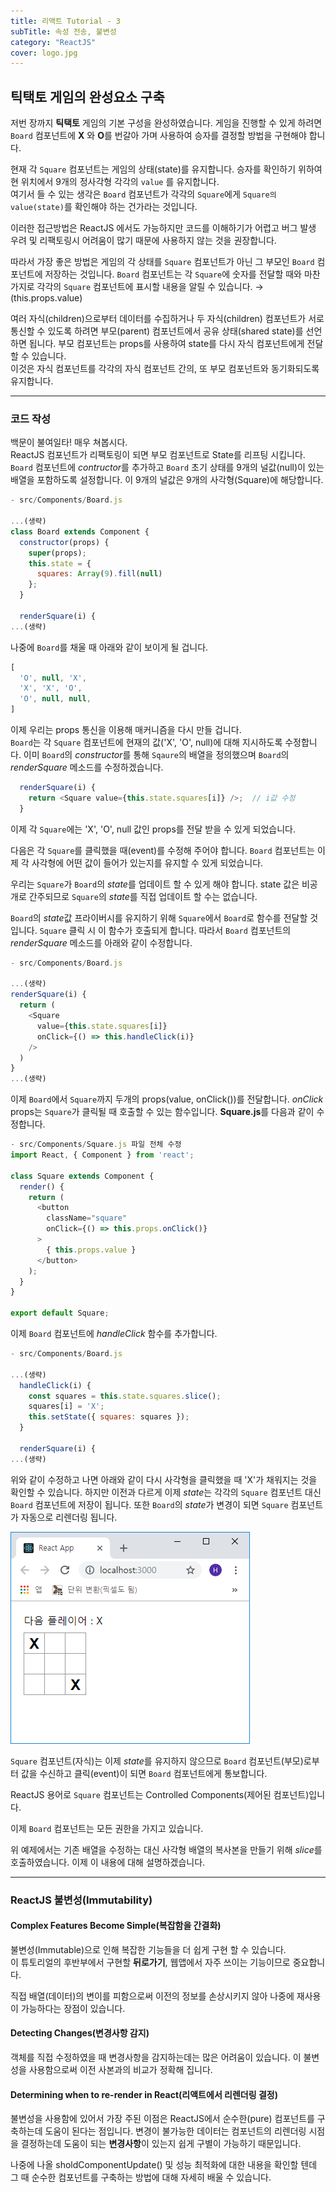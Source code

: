 ```yaml
---
title: 리액트 Tutorial - 3
subTitle: 속성 전송, 불변성
category: "ReactJS"
cover: logo.jpg
---
```


## 틱택토 게임의 완성요소 구축
저번 장까지 **틱택토** 게임의 기본 구성을 완성하였습니다. 게임을 진행할 수 있게 하려면
`Board` 컴포넌트에 **X** 와 **O**를 번갈아 가며 사용하여 승자를 결정할 방법을 구현해야
합니다.

현재 각 `Square` 컴포넌트는 게임의 상태(state)를 유지합니다. 승자를 확인하기 위하여 현 위치에서
9개의 정사각형 각각의 `value` 를 유지합니다.  
여기서 들 수 있는 생각은 `Board` 컴포넌트가 각각의 `Square`에게 `Square의 value(state)`를 확인해야
하는 건가라는 것입니다.  

이러한 접근방법은 ReactJS 에서도 가능하지만 코드를 이해하기가 어렵고 버그 발생 우려 및 리팩토링시
어려움이 많기 때문에 사용하지 않는 것을 권장합니다.

따라서 가장 좋은 방법은 게임의 각 상태를 `Square` 컴포넌트가 아닌 그 부모인 `Board` 컴포넌트에
저장하는 것입니다. `Board` 컴포넌트는 각 `Square`에 숫자를 전달할 때와 마찬가지로 각각의 `Square`
컴포넌트에 표시할 내용을 알릴 수 있습니다. → (this.props.value)

여러 자식(children)으로부터 데이터를 수집하거나 두 자식(children) 컴포넌트가 서로 통신할 수 있도록
하려면 부모(parent) 컴포넌트에서 공유 상태(shared state)를 선언하면 됩니다. 부모 컴포넌트는 props를
사용하여 state를 다시 자식 컴포넌트에게 전달할 수 있습니다.  
이것은 자식 컴포넌트를 각각의 자식 컴포넌트 간의, 또 부모 컴포넌트와 동기화되도록 유지합니다.

***

### 코드 작성
백문이 불여일타! 매우 쳐봅시다.  
ReactJS 컴포넌트가 리팩토링이 되면 부모 컴포넌트로 State를 리프팅 시킵니다.
`Board` 컴포넌트에 *contructor*를 추가하고 `Board` 초기 상태를 9개의 널값(null)이 있는 배열을
포함하도록 설정합니다. 이 9개의 널값은 9개의 사각형(Square)에 해당합니다.

```js
- src/Components/Board.js

...(생략)
class Board extends Component {
  constructor(props) {
    super(props);
    this.state = {
      squares: Array(9).fill(null)
    };
  }

  renderSquare(i) {
...(생략)
```
나중에 `Board`를 채울 때 아래와 같이 보이게 될 겁니다.

```js
[
  'O', null, 'X',
  'X', 'X', 'O',
  'O', null, null,
]
```
이제 우리는 props 통신을 이용해 매커니즘을 다시 만들 겁니다.  
`Board`는 각 `Square` 컴포넌트에 현재의 값('X', 'O', null)에 대해 지시하도록 수정합니다.
이미 `Board`의 *constructor*를 통해 `Sqaure`의 배열을 정의했으며 `Board`의 *renderSquare*
메소드를 수정하겠습니다.

```js
  renderSquare(i) {
    return <Square value={this.state.squares[i]} />;  // i값 수정
  }
```

이제 각 `Square`에는 'X', 'O', null 값인 props를 전달 받을 수 있게 되었습니다.

다음은 각 `Square`를 클릭했을 때(event)를 수정해 주어야 합니다. `Board` 컴포넌트는 이제
각 사각형에 어떤 값이 들어가 있는지를 유지할 수 있게 되었습니다.  

우리는 `Square`가 `Board`의 *state*를 업데이트 할 수 있게 해야 합니다. state 값은 비공개로
간주되므로 `Square`의 *state*를 직접 업데이트 할 수는 없습니다.

`Board`의 *state*값 프라이버시를 유지하기 위해 `Square`에서 `Board`로 함수를 전달할 것입니다.
`Square` 클릭 시 이 함수가 호출되게 합니다. 따라서 `Board` 컴포넌트의 *renderSquare* 메소드를
아래와 같이 수정합니다.

```js
- src/Components/Board.js

...(생략)
renderSquare(i) {
  return (
    <Square
      value={this.state.squares[i]}
      onClick={() => this.handleClick(i)}
    />
  )
}
...(생략)
```

이제 `Board`에서 `Square`까지 두개의 props(value, onClick())를 전달합니다. *onClick* props는
`Square`가 클릭될 때 호출할 수 있는 함수입니다. **Square.js**를 다음과 같이 수정합니다.

```js
- src/Components/Square.js 파일 전체 수정
import React, { Component } from 'react';

class Square extends Component {
  render() {
    return (
      <button
        className="square"
        onClick={() => this.props.onClick()}
      >
        { this.props.value }
      </button>
    );
  }
}

export default Square;
```

이제 `Board` 컴포넌트에 *handleClick* 함수를 추가합니다.

```js
- src/Components/Board.js

...(생략)
  handleClick(i) {
    const squares = this.state.squares.slice();
    squares[i] = 'X';
    this.setState({ squares: squares });
  }

  renderSquare(i) {
...(생략)
```

위와 같이 수정하고 나면 아래와 같이 다시 사각형을 클릭했을 때 'X'가 채워지는 것을 확인할 수
있습니다. 하지만 이전과 다르게 이제 *state*는 각각의 `Square` 컴포넌트 대신 `Board` 컴포넌트에
저장이 됩니다. 또한 `Board`의 *state*가 변경이 되면 `Square` 컴포넌트가 자동으로 리렌더링
됩니다.

![Browser1](./browser1.png)

`Square` 컴포넌트(자식)는 이제 *state*를 유지하지 않으므로 `Board` 컴포넌트(부모)로부터
값을 수신하고 클릭(event)이 되면 `Board` 컴포넌트에게 통보합니다.

ReactJS 용어로 `Square` 컴포넌트는 Controlled Components(제어된 컴포넌트)입니다.

이제 `Board` 컴포넌트는 모든 권한을 가지고 있습니다.

위 예제에서는 기존 배열을 수정하는 대신 사각형 배열의 복사본을 만들기 위해 *slice*를
호출하였습니다. 이제 이 내용에 대해 설명하겠습니다.

***

### ReactJS 불변성(Immutability)

#### Complex Features Become Simple(복잡함을 간결화)
불변성(Immutable)으로 인해 복잡한 기능들을 더 쉽게 구현 할 수 있습니다.  
이 튜토리얼의 후반부에서 구현할 **뒤로가기**, 웹앱에서 자주 쓰이는 기능이므로 중요합니다.

직접 배열(데이터)의 변이를 피함으로써 이전의 정보를 손상시키지 않아 나중에 재사용이
가능하다는 장점이 있습니다.

#### Detecting Changes(변경사항 감지)
객체를 직접 수정하였을 때 변경사항을 감지하는데는 많은 어려움이 있습니다. 이 불변성을
사용함으로써 이전 사본과의 비교가 정확해 집니다.

#### Determining when to re-render in React(리액트에서 리렌더링 결정)
불변성을 사용함에 있어서 가장 주된 이점은 ReactJS에서 순수한(pure) 컴포넌트를 구축하는데
도움이 된다는 점입니다. 변경이 불가능한 데이터는 컴포넌트의 리렌더링 시점을 결정하는데
도움이 되는 **변경사항**이 있는지 쉽게 구별이 가능하기 때문입니다.

나중에 나올 sholdComponentUpdate() 및 성능 최적화에 대한 내용을 확인할 텐데 그 때
순수한 컴포넌트를 구축하는 방법에 대해 자세히 배울 수 있습니다.